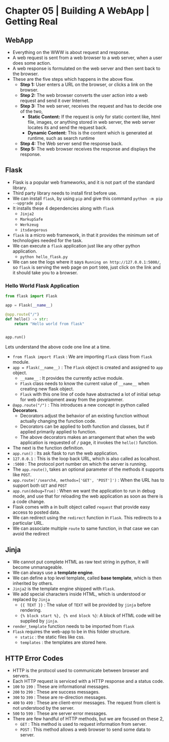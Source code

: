 # Chapter 05 | Building A WebApp | Getting Real #

## WebApp ##
* Everything on the WWW is about request and response.
* A web request is sent from a web browser to a web server, when a user does some action.
* A web response is formulated on the web server and then sent back to the browser.
* These are the five steps which happens in the above flow.
    - **Step 1:** User enters a URL on the browser, or clicks a link on the browser.
    - **Step 2:** The web browser converts the user action into a web request and send it over Internet.
    - **Step 3:** The web server, receives the request and has to decide one of the two,
        + **Static Content:** If the request is only for static content like, html file, images, or anything stored in web server, the web server locates its and send the request back.
        + **Dynamic Content:** This is the content which is generated at runtime, such as search runtime
    - **Step 4:** The Web server send the response back.
    - **Step 5:** The web browser receives the response and displays the response.

## Flask ##
* Flask is a popular web frameworks, and it is not part of the standard library.
* Third party library needs to install first before use.
* We can install `flask`, by using `pip` and give this command `python -m pip --upgrade pip`
* It installs these 4 dependencies along with `flask`
    - `Jinja2`
    - `MarkupSafe`
    - `Werkzeug`
    - `itsdangerous`
* `flask` is a micro web framework, in that it provides the minimum set of technologies needed for the task.
* We can execute a `flask` application just like any other python application.
    - `python hello_flask.py`
* We can see the logs where it says `Running on http://127.0.0.1:5000/`, so `flask` is serving the web page on port `5000`, just click on the link and it should take you to a browser.

### Hello World Flask Application ###

````python
from flask import Flask

app = Flask(__name__)

@app.route("/")
def hello() -> str:
    return "Hello world from flask"


app.run()
````
Lets understand the above code one line at a time.

* `from flask import Flask` : We are importing `Flask` class from `flask` module.
* `app = Flask(__name__)` : The `Flask` object is created and assigned to `app` object.
    - `__name__` : It provides the currently active module. 
    - `Flask` class needs to know the current value of `__name__` when creating new flask object.
    - `Flask` with this one line of code have abstracted a lot of initial setup for web development away from the programmer.
* `@app.route("/")` : This introduces a new concept in python called **Decorators**.
    - Decorators adjust the behavior of an existing function without actually changing the function code.
    - Decorators can be applied to both function and classes, but if applied primarily applied to function.
    - The above decorators makes an arrangement that when the web application is requested of `/` page, it invokes the `hello()` function.
* The next is the function definition.
* `app.run()` : Its ask flask to run the web application.
* `127.0.0.1` : This is the loop back URL, which is also called as localhost.
* `:5000` : The protocol port number on which the server is running.  
* The `app.route()`, takes an optional parameter of the methods it supports like `POST`.
* `app.route('/search4, methods=['GET', 'POST']')` : When the URL has to support both `GET` and `POST`
* `app.run(debug=True)` : When we want the application to run in debug mode, and use that for reloading the web application as soon as there is a code change.
* Flask comes with a in built object called `request` that provide easy access to posted data.
* We can redirect using the `redirect` function in `Flask`. This redirects to a particular URL.
* We can associate multiple `route` to same function, in that case we can avoid the redirect

## Jinja ##
* We cannot put complete HTML as raw text string in python, it will become unmanageable.
* We can always use a **template engine**.
* We can define a top level template, called **base template**, which is then inherited by others.
* `Jinja2` is the template engine shipped with `Flask`.
* We add special characters inside HTML, which is understood or replaced by `Jinja`
    - `{{ TEXT }}` : The value of `TEXT` will be provided by `jinja` before rendering.
    - `{% block start %}, {% end block %}`: A block of HTML code will be supplied by `jinja`.
* `render_template` function needs to be imported from `flask`
* `Flask` requires the web-app to be in this folder structure.
    - `static` : the static files like css.
    - `templates` : the templates are stored here.


## HTTP Error Codes ##
* HTTP is the protocol used to communicate between browser and servers.
* Each HTTP request is serviced with a HTTP response and a status code.
* `100` to `199` : These are informational messages.
* `200` to `299` : These are success messages.
* `300` to `399` : These are re-direction messages.
* `400` to `499` : These are client-error messages. The request from client is not understood by the server.
* `500` to `599` : These are server error messages.
* There are few handful of HTTP methods, but we are focused on these 2,
    * `GET` : This method is used to request information from server.
    * `POST` : This method allows a web browser to send some data to server.   


